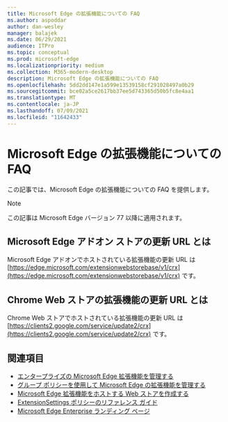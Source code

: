 ```yaml
---
title: Microsoft Edge の拡張機能についての FAQ
ms.author: aspoddar
author: dan-wesley
manager: balajek
ms.date: 06/29/2021
audience: ITPro
ms.topic: conceptual
ms.prod: microsoft-edge
ms.localizationpriority: medium
ms.collection: M365-modern-desktop
description: Microsoft Edge の拡張機能についての FAQ
ms.openlocfilehash: 5dd2dd147e1a599e13539158cf291028497a0b29
ms.sourcegitcommit: bce02a5ce2617bb37ee5d743365d50b5fc8e4aa1
ms.translationtype: MT
ms.contentlocale: ja-JP
ms.lasthandoff: 07/09/2021
ms.locfileid: "11642433"
---
```

# <a name="faq-for-microsoft-edge-extensions"></a>Microsoft Edge の拡張機能についての FAQ

この記事では、Microsoft Edge の拡張機能についての FAQ を提供します。

> [!NOTE]
> この記事は Microsoft Edge バージョン 77 以降に適用されます。

## <a name="what-is-the-update-url-for-the-microsoft-edge-add-ons-store"></a>Microsoft Edge アドオン ストアの更新 URL とは

Microsoft Edge アドオンでホストされている拡張機能の更新 URL は [https://edge.microsoft.com/extensionwebstorebase/v1/crx](https://edge.microsoft.com/extensionwebstorebase/v1/crx) です。

## <a name="what-is-the-update-url-for-chrome-web-store-extensions"></a>Chrome Web ストアの拡張機能の更新 URL とは

Chrome Web ストアでホストされている拡張機能の更新 URL は [https://clients2.google.com/service/update2/crx](https://clients2.google.com/service/update2/crx) です。

## <a name="see-also"></a>関連項目

- [エンタープライズの Microsoft Edge 拡張機能を管理する](microsoft-edge-manage-extensions.md)
- [グループ ポリシーを使用して Microsoft Edge の拡張機能を管理する](microsoft-edge-manage-extensions-policies.md)
- [Microsoft Edge 拡張機能をホストする Web ストアを作成する](microsoft-edge-manage-extensions-webstore.md)
- [ExtensionSettings ポリシーのリファレンス ガイド](microsoft-edge-manage-extensions-ref-guide.md)
- [Microsoft Edge Enterprise ランディング ページ](https://aka.ms/EdgeEnterprise)
